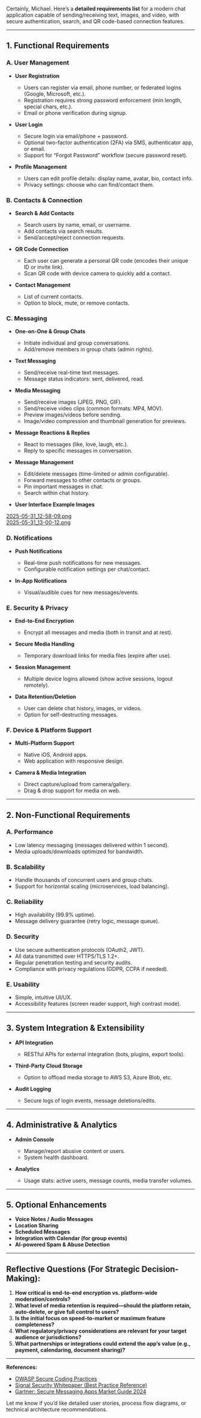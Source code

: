 Certainly, Michael. Here’s a **detailed requirements list** for a modern chat application capable of sending/receiving text, images, and video, with secure authentication, search, and QR code-based connection features.

---

## **1. Functional Requirements**

### **A. User Management**

* **User Registration**

  * Users can register via email, phone number, or federated logins (Google, Microsoft, etc.).
  * Registration requires strong password enforcement (min length, special chars, etc.).
  * Email or phone verification during signup.
* **User Login**

  * Secure login via email/phone + password.
  * Optional two-factor authentication (2FA) via SMS, authenticator app, or email.
  * Support for “Forgot Password” workflow (secure password reset).
* **Profile Management**

  * Users can edit profile details: display name, avatar, bio, contact info.
  * Privacy settings: choose who can find/contact them.

### **B. Contacts & Connection**

* **Search & Add Contacts**

  * Search users by name, email, or username.
  * Add contacts via search results.
  * Send/accept/reject connection requests.
* **QR Code Connection**

  * Each user can generate a personal QR code (encodes their unique ID or invite link).
  * Scan QR code with device camera to quickly add a contact.
* **Contact Management**

  * List of current contacts.
  * Option to block, mute, or remove contacts.

### **C. Messaging**

* **One-on-One & Group Chats**

  * Initiate individual and group conversations.
  * Add/remove members in group chats (admin rights).
* **Text Messaging**

  * Send/receive real-time text messages.
  * Message status indicators: sent, delivered, read.
* **Media Messaging**

  * Send/receive images (JPEG, PNG, GIF).
  * Send/receive video clips (common formats: MP4, MOV).
  * Preview images/videos before sending.
  * Image/video compression and thumbnail generation for previews.
* **Message Reactions & Replies**

  * React to messages (like, love, laugh, etc.).
  * Reply to specific messages in conversation.
* **Message Management**

  * Edit/delete messages (time-limited or admin configurable).
  * Forward messages to other contacts or groups.
  * Pin important messages in chat.
  * Search within chat history.
* **User Interface Example Images**

[2025-05-31_12-58-09.png](2025-05-31_12-58-09.png)<br />
[2025-05-31_13-00-12.png](2025-05-31_13-00-12.png)

### **D. Notifications**

* **Push Notifications**

  * Real-time push notifications for new messages.
  * Configurable notification settings per chat/contact.
* **In-App Notifications**

  * Visual/audible cues for new messages/events.

### **E. Security & Privacy**

* **End-to-End Encryption**

  * Encrypt all messages and media (both in transit and at rest).
* **Secure Media Handling**

  * Temporary download links for media files (expire after use).
* **Session Management**

  * Multiple device logins allowed (show active sessions, logout remotely).
* **Data Retention/Deletion**

  * User can delete chat history, images, or videos.
  * Option for self-destructing messages.

### **F. Device & Platform Support**

* **Multi-Platform Support**

  * Native iOS, Android apps.
  * Web application with responsive design.
* **Camera & Media Integration**

  * Direct capture/upload from camera/gallery.
  * Drag & drop support for media on web.

---

## **2. Non-Functional Requirements**

### **A. Performance**

* Low latency messaging (messages delivered within 1 second).
* Media uploads/downloads optimized for bandwidth.

### **B. Scalability**

* Handle thousands of concurrent users and group chats.
* Support for horizontal scaling (microservices, load balancing).

### **C. Reliability**

* High availability (99.9% uptime).
* Message delivery guarantee (retry logic, message queue).

### **D. Security**

* Use secure authentication protocols (OAuth2, JWT).
* All data transmitted over HTTPS/TLS 1.2+.
* Regular penetration testing and security audits.
* Compliance with privacy regulations (GDPR, CCPA if needed).

### **E. Usability**

* Simple, intuitive UI/UX.
* Accessibility features (screen reader support, high contrast mode).

---

## **3. System Integration & Extensibility**

* **API Integration**

  * RESTful APIs for external integration (bots, plugins, export tools).
* **Third-Party Cloud Storage**

  * Option to offload media storage to AWS S3, Azure Blob, etc.
* **Audit Logging**

  * Secure logs of login events, message deletions/edits.

---

## **4. Administrative & Analytics**

* **Admin Console**

  * Manage/report abusive content or users.
  * System health dashboard.
* **Analytics**

  * Usage stats: active users, message counts, media transfer volumes.

---

## **5. Optional Enhancements**

* **Voice Notes / Audio Messages**
* **Location Sharing**
* **Scheduled Messages**
* **Integration with Calendar (for group events)**
* **AI-powered Spam & Abuse Detection**

---

## **Reflective Questions (For Strategic Decision-Making):**

1. **How critical is end-to-end encryption vs. platform-wide moderation/controls?**
2. **What level of media retention is required—should the platform retain, auto-delete, or give full control to users?**
3. **Is the initial focus on speed-to-market or maximum feature completeness?**
4. **What regulatory/privacy considerations are relevant for your target audience or jurisdictions?**
5. **What partnerships or integrations could extend the app’s value (e.g., payment, calendaring, document sharing)?**

---

**References:**

* [OWASP Secure Coding Practices](https://owasp.org/www-project-secure-coding-practices/)
* [Signal Security Whitepaper (Best Practice Reference)](https://signal.org/docs/)
* [Gartner: Secure Messaging Apps Market Guide 2024](https://www.gartner.com/en/documents/secure-messaging-apps)

Let me know if you’d like detailed user stories, process flow diagrams, or technical architecture recommendations.
